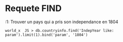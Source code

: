 # Requete FIND

:1: Trouver un pays qui a pris son independance en 1804
```
world_x  JS > db.countryinfo.find('IndepYear like: param').limit(1).bind('param', '1804')
 ```
